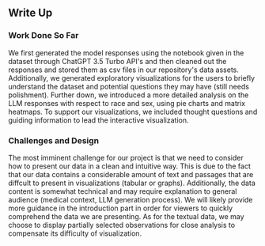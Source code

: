 ## Write Up

### Work Done So Far
We first generated the model responses using the notebook given in the dataset through ChatGPT 3.5 Turbo API's and then cleaned out the responses and stored them as csv files in our repository's data assets. Additionally, we generated exploratory visualizations for the users to briefly understand the dataset and potential questions they may have (still needs polishment). Further down, we introduced a more detailed analysis on the LLM responses with respect to race and sex, using pie charts and matrix heatmaps. To support our visualizations, we included thought questions and guiding information to lead the interactive visualization.

### Challenges and Design

The most imminent challenge for our project is that we need to consider how to present our data in a clean and intuitive way. 
This is due to the fact that our data contains a considerable amount of text and passages that are diffcult to present in visualizations (tabular or graphs). Additionally, the data content is somewhat technical and may require explanation to general audience (medical context, LLM generation process). We will likely provide more guidance in the introduction part in order for viewers to quickly comprehend the data we are presenting. As for the textual data, we may choose to display partially selected observations for close analysis to compensate its difficulty of visualization.